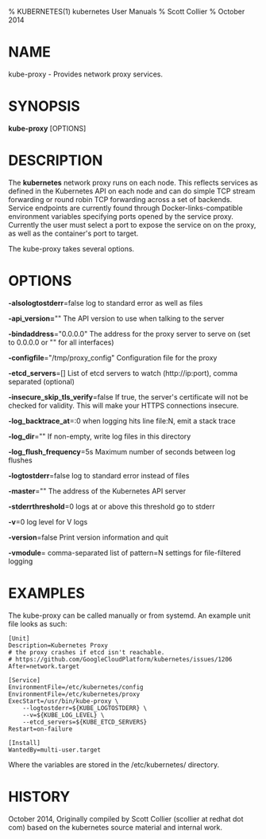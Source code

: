 % KUBERNETES(1) kubernetes User Manuals
% Scott Collier
% October 2014
# NAME
kube-proxy \- Provides network proxy services.

# SYNOPSIS
**kube-proxy** [OPTIONS]

# DESCRIPTION

The **kubernetes** network proxy runs on each node. This reflects services as defined in the Kubernetes API on each node and can do simple TCP stream forwarding or round robin TCP forwarding across a set of backends. Service endpoints are currently found through Docker-links-compatible environment variables specifying ports opened by the service proxy. Currently the user must select a port to expose the service on on the proxy, as well as the container's port to target.

The kube-proxy takes several options.

# OPTIONS
**-alsologtostderr**=false
	log to standard error as well as files

**-api_version=**""
	The API version to use when talking to the server

**-bindaddress**="0.0.0.0"
	The address for the proxy server to serve on (set to 0.0.0.0 or "" for all interfaces)

**-configfile**="/tmp/proxy_config"
	Configuration file for the proxy

**-etcd_servers**=[]
	List of etcd servers to watch (http://ip:port), comma separated (optional)

**-insecure_skip_tls_verify**=false
	If true, the server's certificate will not be checked for validity. This will make your HTTPS connections insecure.

**-log_backtrace_at**=:0
	when logging hits line file:N, emit a stack trace

**-log_dir**=""
	If non-empty, write log files in this directory

**-log_flush_frequency**=5s
	Maximum number of seconds between log flushes

**-logtostderr**=false
	log to standard error instead of files

**-master**=""
	The address of the Kubernetes API server

**-stderrthreshold**=0
	logs at or above this threshold go to stderr

**-v**=0
	log level for V logs

**-version**=false
	Print version information and quit

**-vmodule**=
	comma-separated list of pattern=N settings for file-filtered logging


# EXAMPLES

The kube-proxy can be called manually or from systemd. An example unit file looks as such:

	[Unit]
	Description=Kubernetes Proxy
	# the proxy crashes if etcd isn't reachable.
	# https://github.com/GoogleCloudPlatform/kubernetes/issues/1206
	After=network.target
	
	[Service]
	EnvironmentFile=/etc/kubernetes/config
	EnvironmentFile=/etc/kubernetes/proxy
	ExecStart=/usr/bin/kube-proxy \
		--logtostderr=${KUBE_LOGTOSTDERR} \
		--v=${KUBE_LOG_LEVEL} \
		--etcd_servers=${KUBE_ETCD_SERVERS}
	Restart=on-failure
	
	[Install]
	WantedBy=multi-user.target

Where the variables are stored in the /etc/kubernetes/ directory.

# HISTORY
October 2014, Originally compiled by Scott Collier (scollier at redhat dot com) based
 on the kubernetes source material and internal work.
